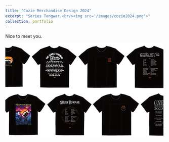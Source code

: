 ```yaml
---
title: "Cozie Merchandise Design 2024"
excerpt: "Series Tengwar.<br/><img src='/images/cozie2024.png'>"
collection: portfolio
---
```


Nice to meet you. 

<img src="/images/cozie2024.png" alt="Cozie Merchandise Design 2024" width="500">
